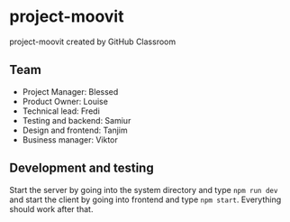 # project-moovit
project-moovit created by GitHub Classroom
## Team
- Project Manager: Blessed
- Product Owner: Louise
- Technical lead: Fredi
- Testing and backend: Samiur
- Design and frontend: Tanjim
- Business manager: Viktor

## Development and testing
Start the server by going into the system directory and type `npm run dev` and start the client by going into frontend and type `npm start`. Everything should work after that.

